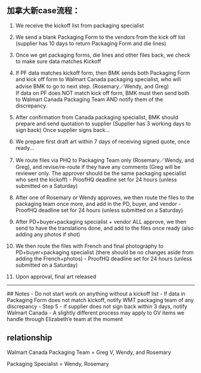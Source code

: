 ## 加拿大新case流程：

1. We receive the kickoff list from packaging specialist<br>

2. We send a blank Packaging Form to the vendors from the kick off list (supplier has 10 days to return Packaging Form and die lines)<br>

3. Once we get packaging forms, die lines and other files back, we check to make sure data matches Kickoff<br>

4. If PF data matches kickoff form, then BMK sends both Packaging Form and kick off form to Walmart Canada packaging specialist, who will advise BMK to go to next step. (Rosemary／Wendy, and Greg)<br>
If data on PF does NOT match kick off form, BMK must then send both to Walmart Canada Packaging Team AND notify them of the discrepancy.<br>

5. After confirmation from Canada packaging specialist, BMK should prepare and send quotation to supplier (Supplier has 3 working days to sign back) Once supplier signs back…<br>

6. We prepare first draft art within 7 days of receiving signed quote, once ready…<br>

7. We route files via PHQ to Packaging Team only (Rosemary／Wendy, and Greg), and revise/re-route if they have any comments (Greg will be reviewer only. The approver should be the same packaging specialist who sent the kickoff) - ProofHQ deadline set for 24 hours (unless submitted on a Saturday)<br>

8. After one of Rosemary or Wendy approves, we then route the files to the packaging team once more, and add in the PD, buyer, and vendor  - ProofHQ deadline set for 24 hours (unless submitted on a Saturday)<br>

9. After PD+buyer+packaging specialist + vendor ALL approve, we then send to have the translations done, and add to the files once ready (also adding any photos if shot) <br>

10. We then route the files with French and final photography to PD+buyer+packaging specialist (there should be no changes aside from adding the French+photos) - ProofHQ deadline set for 24 hours (unless submitted on a Saturday)<br>

11. Upon approval, final art released<br>

<hr>
## Notes
- Do not start work on anything without a kickoff list
- If data in Packaging Form does not match kickoff, notify WMT packaging team of any discrepancy
- Step 5 - if supplier does not sign back within 3 days, notify Walmart Canada
- A slightly different process may apply to GV items we handle through Elizabeth’e team at the moment

## relationship
Walmart Canada Packaging Team = Greg V, Wendy, and Rosemary<br>

Packaging Specialist = Wendy, Rosemary<br>
